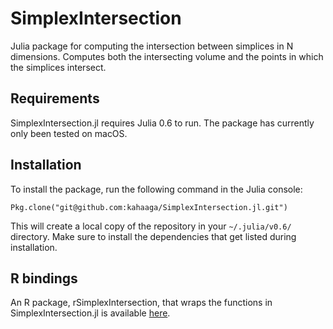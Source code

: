 # SimplexIntersection

Julia package for computing the intersection between simplices in N
dimensions. Computes both the intersecting volume and the points
in which the simplices intersect.

## Requirements
SimplexIntersection.jl requires Julia 0.6 to run. The package has currently only been tested on macOS.

## Installation

To install the package, run the following command in the Julia console:

```
Pkg.clone("git@github.com:kahaaga/SimplexIntersection.jl.git")
```

This will create a local copy of the repository in your `~/.julia/v0.6/` directory. Make sure to install the dependencies that get listed during installation.

## R bindings
An R package, rSimplexIntersection, that wraps the functions in SimplexIntersection.jl is available [here](https://github.com/kahaaga/rSimplexIntersection).
